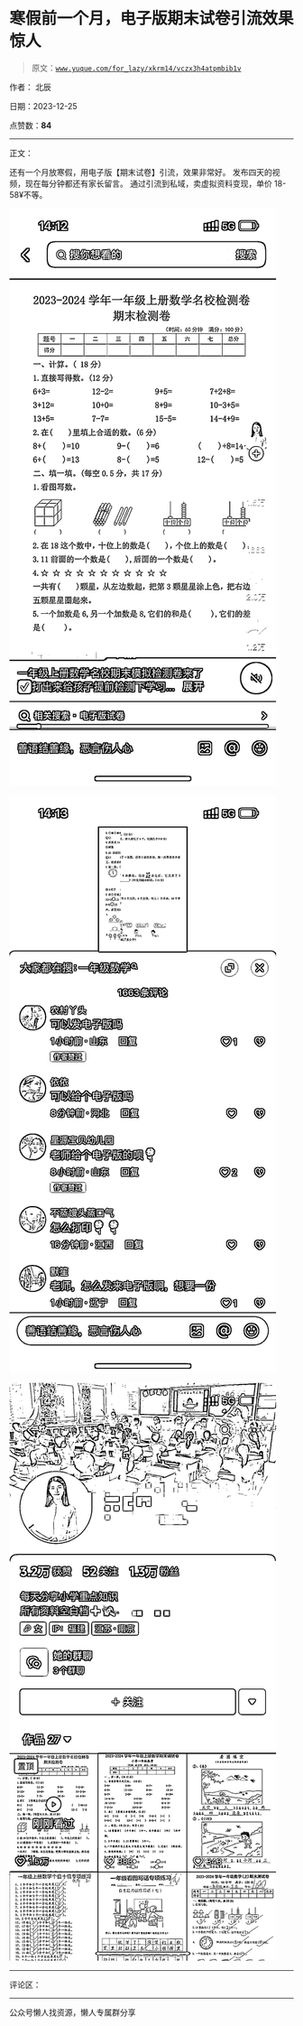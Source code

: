 # 寒假前一个月，电子版期末试卷引流效果惊人

> 原文：[`www.yuque.com/for_lazy/xkrm14/vczx3h4atpmbib1v`](https://www.yuque.com/for_lazy/xkrm14/vczx3h4atpmbib1v)

作者： 北辰

日期：2023-12-25

点赞数：**84**

* * *

正文：

还有一个月放寒假，用电子版【期末试卷】引流，效果非常好。 发布四天的视频，现在每分钟都还有家长留言。 通过引流到私域，卖虚拟资料变现，单价 18-58¥不等。

![](img/e0128ee7330b69ef57d4c99cb013a445.png)

![](img/ffefa6735c83e83aaf28d7921cb44a04.png)

![](img/464a9e5dedfb4bd5de21af377894e47a.png)

* * *

评论区：

* * *

公众号懒人找资源，懒人专属群分享